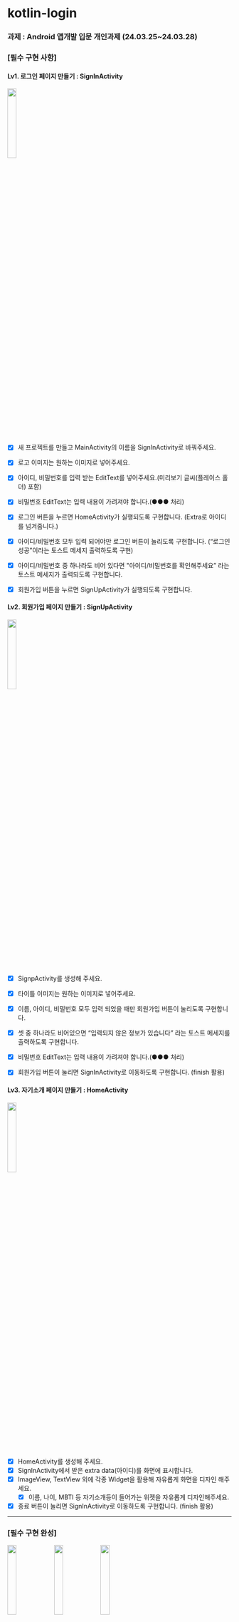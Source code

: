 # kotlin-login
### 과제 : Android 앱개발 입문 개인과제 (24.03.25~24.03.28)<br>

### [필수 구현 사항]
#### Lv1. 로그인 페이지 만들기 : SignInActivity

<img src="https://file.notion.so/f/f/83c75a39-3aba-4ba4-a792-7aefe4b07895/0c6a4555-4bf6-47c8-96a1-635684c471a4/Screenshot_20230727_004902.png?id=0c6a684a-3e11-4d0f-a10f-dd3d8014fc0b&table=block&spaceId=83c75a39-3aba-4ba4-a792-7aefe4b07895&expirationTimestamp=1711526400000&signature=B7FN5Fk6rGvScMgKRFvIbQf2outzO3b0Jyuwtd-6NdA&downloadName=Screenshot_20230727_004902.png" width="20%">

- [x] 새 프로젝트를 만들고 MainActivity의 이름을 SignInActivity로 바꿔주세요.
- [x] 로고 이미지는 원하는 이미지로 넣어주세요.
- [x] 아이디, 비밀번호를 입력 받는 EditText를 넣어주세요.(미리보기 글씨(플레이스 홀더) 포함)
- [x] 비밀번호 EditText는 입력 내용이 가려져야 합니다.(●●● 처리)
- [x] 로그인 버튼을 누르면 HomeActivity가 실행되도록 구현합니다.
(Extra로 아이디를 넘겨줍니다.)
- [x] 아이디/비밀번호 모두 입력 되어야만 로그인 버튼이 눌리도록 구현합니다.
(“로그인 성공”이라는  토스트 메세지 출력하도록 구현)
- [x] 아이디/비밀번호 중 하나라도 비어 있다면 "아이디/비밀번호를 확인해주세요” 라는 토스트 메세지가 출력되도록 구현합니다.
- [x] 회원가입 버튼을 누르면 SignUpActivity가 실행되도록 구현합니다.


#### Lv2. 회원가입 페이지 만들기 : SignUpActivity

<img src="https://file.notion.so/f/f/83c75a39-3aba-4ba4-a792-7aefe4b07895/84860e3e-ec4a-4845-a036-d526dbe61107/Untitled.png?id=408b1391-35a6-4fb4-a5f2-3d13ff97e576&table=block&spaceId=83c75a39-3aba-4ba4-a792-7aefe4b07895&expirationTimestamp=1711526400000&signature=Bh3X-BA3hXixPKl3d68mONGQAhsBBl7C7D8y7xLdTAE&downloadName=Untitled.png" width="20%">

- [x] SignpActivity를 생성해 주세요.
- [x] 타이틀 이미지는 원하는 이미지로 넣어주세요.
- [x] 이름, 아이디, 비밀번호 모두 입력 되었을 때만 회원가입 버튼이 눌리도록 구현합니다.
- [x] 셋 중 하나라도 비어있으면 “입력되지 않은 정보가 있습니다” 라는 토스트 메세지를 출력하도록 구현합니다.
- [x] 비밀번호 EditText는 입력 내용이 가려져야 합니다.(●●● 처리)
- [x] 회원가입 버튼이 눌리면 SignInActivity로 이동하도록 구현합니다. (finish 활용)


#### Lv3. 자기소개 페이지 만들기 : HomeActivity

<img src="https://file.notion.so/f/f/83c75a39-3aba-4ba4-a792-7aefe4b07895/719af862-e1c9-443d-a737-776257a89aa9/Screenshot_20230727_004821.png?id=4602feec-57db-419e-a565-4afc8a0e00d0&table=block&spaceId=83c75a39-3aba-4ba4-a792-7aefe4b07895&expirationTimestamp=1711526400000&signature=lYS5KADDcstx-YBg9HQbXxKJ8BjtOctc7-lPJqEPOLc&downloadName=Screenshot_20230727_004821.png" width="20%">

- [x] HomeActivity를 생성해 주세요.
- [x] SignInActivity에서 받은 extra data(아이디)를 화면에 표시합니다.
- [x] ImageView, TextView 외에 각종 Widget을 활용해 자유롭게 화면을 디자인 해주세요.
    - [x] 이름, 나이, MBTI 등 자기소개등이 들어가는 위젯을 자유롭게 디자인해주세요.
- [x] 종료 버튼이 눌리면 SignInActivity로 이동하도록 구현합니다. (finish 활용)
---
### [필수 구현 완성]
<img src="" width="20%">
<img src="" width="20%">
<img src="" width="20%">

---
### [선택 구현 사항]
#### 1. 화면 이동 후 자동 입력 구현 (hint:registerForActivityResult)


#### 2. 자기 소개 랜덤 사진


